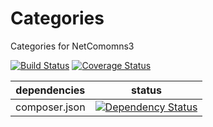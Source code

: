 Categories
==============

Categories for NetComomns3

[![Build Status](https://api.travis-ci.org/NetCommons3/Categories.png?branch=master)](https://travis-ci.org/NetCommons3/Categories)
[![Coverage Status](https://coveralls.io/repos/NetCommons3/Categories/badge.png?branch=master)](https://coveralls.io/r/NetCommons3/Categories?branch=master)

| dependencies  | status |
| ------------- | ------ |
| composer.json | [![Dependency Status](https://www.versioneye.com/user/projects/54fd286dfcd47ac3bb0000d2/badge.png)](https://www.versioneye.com/user/projects/54fd286dfcd47ac3bb0000d2) |

